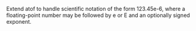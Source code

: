 Extend atof to handle scientific notation of the form 123.45e-6, where a floating-point number may be 
followed by e or E and an optionally signed exponent.